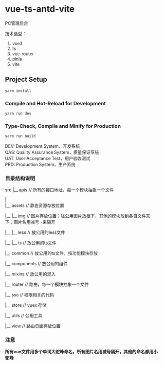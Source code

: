 # vue-ts-antd-vite

PC管理后台  
  

技术选型：  
  
1. vue3  
2. ts  
3. vue-router  
4. pinia  
5. vite


## Project Setup

```sh
yarn install
```

### Compile and Hot-Reload for Development

```sh
yarn run dev
```

### Type-Check, Compile and Minify for Production

```sh
yarn run build
```


DEV: Development System，开发系统  
QAS: Quality Assurance System，质量保证系统  
UAT: User Acceptance Test，用户验收测试  
PRD: Production System，生产系统

### 目录结构说明  
 
src
|__ apis // 所有的接口地址，每一个模块抽象一个文件  

|  
|__ assets  // 静态资源存放位置  

|__ |__ img  // 图片存放位置；除公用图片放根下，其他的模块放到各自文件夹下；图片名用减号 `-`来隔开  

|__ |__ less  // 放公用的less文件  

|__ |__ ts  // 放公用的ts文件  

|__ common // 放公用的ts文件，按功能模块存放  

|__ components // 放公用的组件  

|__ mixins // 放公用的混入  

|__ router // 路由，每一个模块抽象一个文件  

|__ sso // 权限相关的代码  

|__ store // vuex 存储  

|__ utils // 公用工具  

|__ view // 路由页面存放位置  


### 注意  
**所有vue文件用多个单词大驼峰命名，所有图片名用减号隔开，其他的命名都用小驼峰**